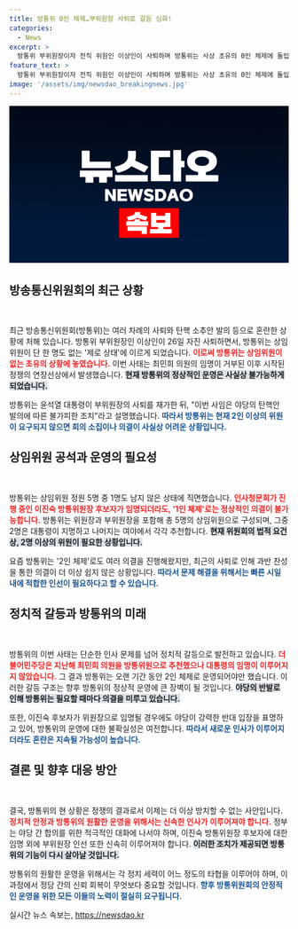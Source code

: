 ```yaml
---
title: 방통위 0인 체제…부위원장 사퇴로 갈등 심화!
categories:
  - News
excerpt: >
  방통위 부위원장이자 전직 위원인 이상인이 사퇴하며 방통위는 사상 초유의 0인 체제에 돌입했다. 정쟁 속 불확실한 미래, 과연 방통위는 정상화될 수 있을까? 궁금증을 자아내는 이 상황의 전말을 알아보자!
feature_text: >
  방통위 부위원장이자 전직 위원인 이상인이 사퇴하며 방통위는 사상 초유의 0인 체제에 돌입했다. 정쟁 속 불확실한 미래, 과연 방통위는 정상화될 수 있을까? 궁금증을 자아내는 이 상황의 전말을 알아보자!
image: '/assets/img/newsdao_breakingnews.jpg'
---
```


<p><img src="/assets/img/newsdao_breakingnews.jpg" alt="koreaapp 속보" /></p>

<h2 data-ke-size="size26">방송통신위원회의 최근 상황</h2>

<p data-ke-size="size16">&nbsp;</p>

<p>최근 방송통신위원회(방통위)는 여러 차례의 사퇴와 탄핵 소추안 발의 등으로 혼란한 상황에 처해 있습니다. 방통위 부위원장인 이상인이 26일 자진 사퇴하면서, 방통위는 상임위원이 단 한 명도 없는 '제로 상태'에 이르게 되었습니다. <b><span style="color: #ee2323;">이로써 방통위는 상임위원이 없는 초유의 상황에 놓였습니다.</span></b> 이번 사태는 최민희 의원의 임명이 거부된 이후 시작된 정쟁의 연장선상에서 발생했습니다. <b><span style="background-color: #21538527;">현재 방통위의 정상적인 운영은 사실상 불가능하게 되었습니다.</span></b> </p>

<p>방통위는 윤석열 대통령이 부위원장의 사퇴를 재가한 뒤, "이번 사임은 야당의 탄핵안 발의에 따른 불가피한 조치"라고 설명했습니다. <b><span style="color: #1a5490;">따라서 방통위는 현재 2인 이상의 위원이 요구되지 않으면 회의 소집이나 의결이 사실상 어려운 상황입니다.</span></b> </p>

<h2 data-ke-size="size26">상임위원 공석과 운영의 필요성</h2>

<p data-ke-size="size16">&nbsp;</p>

<p>방통위는 상임위원 정원 5명 중 1명도 남지 않은 상태에 직면했습니다. <b><span style="color: #ee2323;">인사청문회가 진행 중인 이진숙 방통위원장 후보자가 임명되더라도, '1인 체제'로는 정상적인 의결이 불가능합니다.</span></b> 방통위는 위원장과 부위원장을 포함해 총 5명의 상임위원으로 구성되며, 그중 2명은 대통령이 지명하고 나머지는 여야에서 각각 추천합니다. <b><span style="background-color: #21538527;">현재 위원회의 법적 요건상, 2명 이상의 위원이 필요한 상황입니다.</span></b> </p>

<p>요즘 방통위는 '2인 체제'로도 여러 의결을 진행해왔지만, 최근의 사퇴로 인해 과반 찬성을 통한 의결이 더 이상 쉽지 않은 상황입니다. <b><span style="color: #1a5490;">따라서 문제 해결을 위해서는 빠른 시일 내에 적합한 인선이 필요하다고 할 수 있습니다.</span></b> </p>

<h2 data-ke-size="size26">정치적 갈등과 방통위의 미래</h2>

<p data-ke-size="size16">&nbsp;</p>

<p>방통위의 이번 사태는 단순한 인사 문제를 넘어 정치적 갈등으로 발전하고 있습니다. <b><span style="color: #ee2323;">더불어민주당은 지난해 최민희 의원을 방통위원으로 추천했으나 대통령의 임명이 이루어지지 않았습니다.</span></b> 그 결과 방통위는 오랜 기간 동안 2인 체제로 운영되어야만 했습니다. 이러한 갈등 구조는 향후 방통위의 정상적 운영에 큰 장벽이 될 것입니다. <b><span style="background-color: #21538527;">야당의 반발로 인해 방통위는 필요할 때마다 의결을 미루고 있습니다.</span></b> </p>

<p>또한, 이진숙 후보자가 위원장으로 임명될 경우에도 야당이 강력한 반대 입장을 표명하고 있어, 방통위의 운영에 대한 불확실성은 여전합니다. <b><span style="color: #1a5490;">따라서 새로운 인사가 이루어지더라도 혼란은 지속될 가능성이 높습니다.</span></b> </p>

<h2 data-ke-size="size26">결론 및 향후 대응 방안</h2>

<p data-ke-size="size16">&nbsp;</p>

<p>결국, 방통위의 현 상황은 정쟁의 결과로서 이제는 더 이상 방치할 수 없는 사안입니다. <b><span style="color: #ee2323;">정치적 안정과 방통위의 원활한 운영을 위해서는 신속한 인사가 이루어져야 합니다.</span></b> 정부는 야당 간 합의를 위한 적극적인 대화에 나서야 하며, 이진숙 방통위원장 후보자에 대한 임명 외에 부위원장 인선 또한 신속히 이루어져야 합니다. <b><span style="background-color: #21538527;">이러한 조치가 제공되면 방통위의 기능이 다시 살아날 것입니다.</span></b></p>

<p>방통위의 원활한 운영을 위해서는 각 정치 세력이 어느 정도의 타협을 이루어야 하며, 이 과정에서 정당 간의 신뢰 회복이 무엇보다 중요할 것입니다. <b><span style="color: #1a5490;">향후 방통위원회의 안정적인 운영을 위한 모든 이들의 노력이 절실히 요구됩니다.</span></b></p>
실시간 뉴스 속보는, <a href="https://newsdao.kr" rel="dofollow">https://newsdao.kr</a>


